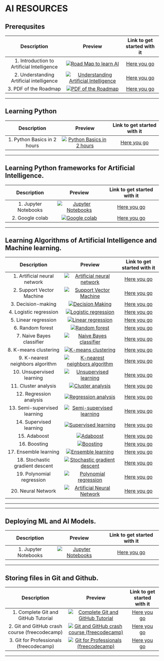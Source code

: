  # AI RESOURCES

## Prerequsites
|Description | Preview   | Link to get started with it   |
| :------------: | :------------: | :------------: |
|  1. Introduction to Artificial Intelligence| <center> [![Road Map to learn AI](https://i.ytimg.com/vi/I6BRHxNilMw/mqdefault.jpg "Road Map to learnAI")](https://www.youtube.com/watch?v=I6BRHxNilMw "Introduction to Linux") <center>  | [Here you go](https://youtu.be/I6BRHxNilMw)
|  2. Understanding Artificial intelligence | <center> [![Understanding Artificial Intelligence](https://i.ytimg.com/vi/J_YLjCTOFWE/mqdefault.jpg "Understanding Artificial Intelligence")](https://www.youtube.com/watch?v=J_YLjCTOFWE "Understanding Artificial Intelligence") <center>  | [Here you go](https://www.youtube.com/watch?v=J_YLjCTOFWE)
|  3. PDF of the Roadmap | <center> [![PDF of the Roadmap](https://i.ytimg.com/vi/6uE4nfFgc5Q/mqdefault.jpg "PDF of the roadmap")](https://www.youtube.com/watch?v=6uE4nfFgc5Q "PDF of the roadmap") <center>  | [Here you go](https://www.youtube.com/watch?v=6uE4nfFgc5Q)
--- 
## Learning Python
|Description | Preview   | Link to get started with it   |
| :------------: | :------------: | :------------: |
|  1. Python Basics in 2 hours | <center> [![Python Basics in 2 hours](https://i.ytimg.com/vi/vLqTf2b6GZw/mqdefault.jpg "Python Basics in 2 hours")](https://www.youtube.com/watch?v=vLqTf2b6GZw "Python Basics in 2 hours") <center>  | [Here you go](https://www.youtube.com/watch?v=vLqTf2b6GZw)
---
## Learning Python frameworks for Artificial Intelligence.

|Description | Preview   | Link to get started with it   |
| :------------: | :------------: | :------------: |
|  1. Jupyter Notebooks | <center> [![Jupyter Notebooks](https://i.ytimg.com/vi/3C9E2yPBw7s/mqdefault.jpg "Jupyter Notebooks")](https://youtu.be/3C9E2yPBw7s "Jupyter Notebooks") <center>  | [Here you go](https://youtu.be/3C9E2yPBw7s)
|  2. Google colab | <center> [![Google colab](https://i.ytimg.com/vi/iMlMfrXJYSg/mqdefault.jpg "Google colab")](https://youtu.be/iMlMfrXJYSg "Google colab") <center>  | [Here you go](https://youtu.be/iMlMfrXJYSg)

---
## Learning Algorithms of Artificial Intelligence and Machine learning.
|Description | Preview   | Link to get started with it   |
| :------------: | :------------: | :------------: |
|  1. Artificial neural network  | <center> [![Artificial neural network ](https://i.ytimg.com/vi/g9coqhm5CUM/mqdefault.jpg "Artificial Neural Network ")](https://youtube.com/playlist?list=PLhdVEDm7SZ-PdtzOkXWb6xyAPxFInnpx- "Artificial neural Network ") <center>  | [Here you go](https://youtube.com/playlist?list=PLhdVEDm7SZ-PdtzOkXWb6xyAPxFInnpx-)
|  2. Support Vector Machine  | <center> [![Support Vector Machine](https://i.ytimg.com/vi/ugTxMLjLS8M/mqdefault.jpg "Support Vector Machine")](https://youtube.com/playlist?list=PLKnIA16_RmvbOIFee-ra7U6jR2oIbCZBL "Support Vector Machine ") <center>  | [Here you go](https://youtube.com/playlist?list=PLKnIA16_RmvbOIFee-ra7U6jR2oIbCZBL)
|  3. Decision-making  | <center> [![Decision Making ](https://i.ytimg.com/vi/qDcl-FRnwSU/mqdefault.jpg "Decision Making ")](https://youtu.be/qDcl-FRnwSU "Decision-making ") <center>  | [Here you go](https://youtu.be/qDcl-FRnwSU)
|  4. Logistic regression  | <center> [![Logistic regression ](https://i.ytimg.com/vi/XnOAdxOWXWg/mqdefault.jpg "Logistic regression ")](https://youtu.be/XnOAdxOWXWg "Logistic regression ") <center>  | [Here you go](https://youtu.be/XnOAdxOWXWg)
|  5. Linear regression  | <center> [![Linear regression ](https://i.ytimg.com/vi/NUXdtN1W1FE/mqdefault.jpg "Linear regression ")](https://youtu.be/NUXdtN1W1FE "Linear regression ") <center>  | [Here you go](https://youtu.be/NUXdtN1W1FE)
|  6. Random forest  | <center> [![Random forest ](https://i.ytimg.com/vi/eM4uJ6XGnSM/mqdefault.jpg "Random forest ")](https://youtu.be/eM4uJ6XGnSM "Random forest ") <center>  | [Here you go](https://youtu.be/eM4uJ6XGnSM)
|  7. Naive Bayes classifier  | <center> [![Naive Bayes classifier ](https://i.ytimg.com/vi/l3dZ6ZNFjo0/mqdefault.jpg "Naive Bayes classifier ")](https://youtu.be/l3dZ6ZNFjo0 "Naive Bayes classifier ") <center>  | [Here you go](https://youtu.be/l3dZ6ZNFjo0)
|  8. K-means clustering  | <center> [![K-means clustering ](https://i.ytimg.com/vi/Xvwt7y2jf5E/mqdefault.jpg "K-means clustering ")](https://youtu.be/Xvwt7y2jf5E "K-means clustering ") <center>  | [Here you go](https://youtu.be/Xvwt7y2jf5E)
|  9. K-nearest neighbors algorithm   | <center> [![K-nearest neighbors algorithm ](https://i.ytimg.com/vi/4HKqjENq9OU/mqdefault.jpg "K-nearest neighbors algorithm ")](https://youtu.be/4HKqjENq9OU "K-nearest neighbors algorithm ") <center>  | [Here you go](https://youtu.be/4HKqjENq9OU)
|  10. Unsupervised learning  | <center> [![Unsupervised learning ](https://i.ytimg.com/vi/D6gtZrsYi6c/mqdefault.jpg "Unsupervised learning ")](https://youtu.be/D6gtZrsYi6c "Unsupervised learning ") <center>  | [Here you go](https://youtu.be/D6gtZrsYi6c)
|  11. Cluster analysis  | <center> [![Cluster analysis ](https://i.ytimg.com/vi/Xvwt7y2jf5E/mqdefault.jpg "Cluster analysis ")](https://youtu.be/Xvwt7y2jf5E "Cluster analysis ") <center>  | [Here you go](https://youtu.be/Xvwt7y2jf5E)
|  12. Regression analysis  | <center> [![Regression analysis  ](https://i.ytimg.com/vi/DtOYBxi4AIE/mqdefault.jpg "Regression analysis  ")](https://youtu.be/DtOYBxi4AIE "Regression analysis  ") <center>  | [Here you go](https://youtu.be/DtOYBxi4AIE)
|  13. Semi-supervised learning  | <center> [![Semi-supervised learning ](https://i.ytimg.com/vi/tJmVf88l_ys/mqdefault.jpg "Semi-supervised learning ")](https://youtu.be/tJmVf88l_ys "Semi-supervised learning ") <center>  | [Here you go](https://youtu.be/tJmVf88l_ys)
|  14. Supervised learning  | <center> [![Supervised learning ](https://i.ytimg.com/vi/tJmVf88l_ys/mqdefault.jpg "Supervised learning ")](https://youtu.be/tJmVf88l_ys "Supervised learning ") <center>  | [Here you go](https://youtu.be/tJmVf88l_ys)
|  15. Adaboost  | <center> [![Adaboost ](https://i.ytimg.com/vi/wF5t4Mmv5us/mqdefault.jpg "Adaboost ")](https://youtu.be/wF5t4Mmv5us "Adaboost ") <center>  | [Here you go](https://youtu.be/wF5t4Mmv5us)
|  16. Boosting  | <center> [![Boosting ](https://i.ytimg.com/vi/kho6oANGu_A/mqdefault.jpg "Boosting ")](https://youtu.be/kho6oANGu_A "Boosting ") <center>  | [Here you go](https://youtu.be/kho6oANGu_A)
|  17. Ensemble learning   | <center> [![Ensemble learning  ](https://i.ytimg.com/vi/WtWxOhhZWX0/mqdefault.jpg "Ensemble learning  ")](https://youtu.be/WtWxOhhZWX0 "Ensemble learning  ") <center>  | [Here you go](https://youtu.be/WtWxOhhZWX0)
|  18. Stochastic gradient descent  | <center> [![Stochastic gradient descent ](https://i.ytimg.com/vi/YrEMPoWQRoE/mqdefault.jpg "Stochastic gradient descent ")](https://youtu.be/YrEMPoWQRoE "Stochastic gradient descent ") <center>  | [Here you go](https://youtu.be/YrEMPoWQRoE)
|  19. Polynomial regression | <center> [![Polynomial regression ](https://i.ytimg.com/vi/H8kocPOT5v0/mqdefault.jpg "Polynomial regression ")](https://youtu.be/H8kocPOT5v0 "Polynomial regression ") <center>  | [Here you go](https://youtu.be/H8kocPOT5v0)
|  20. Neural Network | <center> [![Artificial Neural Network ](https://i.ytimg.com/vi/Rs_rAxEsAvI/mqdefault.jpg "Artificial Neural Network ")](https://youtu.be/H8kocPOT5v0 "Artificial Neural Network ") <center>  | [Here you go](https://youtu.be/Rs_rAxEsAvI) 
---

---
## Deploying ML and AI Models.

|Description | Preview   | Link to get started with it   |
| :------------: | :------------: | :------------: |
|  1. Jupyter Notebooks | <center> [![Jupyter Notebooks](https://i.ytimg.com/vi/bjsJOl8gz5k/mqdefault.jpg "Jupyter Notebooks")](https://youtube.com/playlist?list=PLZoTAELRMXVOAvUbePX1lTdxQR8EY35Z1 "Jupyter Notebooks") <center>  | [Here you go](https://youtube.com/playlist?list=PLZoTAELRMXVOAvUbePX1lTdxQR8EY35Z1)



---
## Storing files in Git and Github.
|Description | Preview   | Link to get started with it   |
| :------------: | :------------: | :------------: |
|  1. Complete Git and GitHub Tutorial | <center> [![Complete Git and GitHub Tutorial](https://i.ytimg.com/vi/apGV9Kg7ics/mqdefault.jpg "Complete Git and GitHub Tutorial")](https://www.youtube.com/watch?v=apGV9Kg7ics "Complete Git and GitHub Tutorial") <center>  | [Here you go](https://www.youtube.com/watch?v=apGV9Kg7ics)
|  2. Git and GitHub crash course (freecodecamp) | <center> [![Git and GitHub crash course (freecodecamp)](https://i.ytimg.com/vi/RGOj5yH7evk/mqdefault.jpg "Git and GitHub crash course (freecodecamp)")](https://www.youtube.com/watch?v=RGOj5yH7evk "Git and GitHub crash course (freecodecamp)") <center>  | [Here you go](https://www.youtube.com/watch?v=RGOj5yH7evk)
|  3. Git for Professionals (freecodecamp) | <center> [![Git for Professionals (freecodecamp)](https://i.ytimg.com/vi/Uszj_k0DGsg/mqdefault.jpg "Git for Professionals (freecodecamp)")](https://www.youtube.com/watch?v=Uszj_k0DGsg "Git for Professionals (freecodecamp)") <center>  | [Here you go](https://www.youtube.com/watch?v=Uszj_k0DGsg)
---
